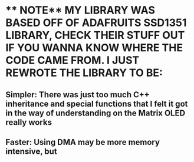 # ** NOTE**  MY LIBRARY WAS BASED OFF OF ADAFRUITS SSD1351 LIBRARY, CHECK THEIR STUFF OUT IF YOU WANNA KNOW WHERE THE CODE CAME FROM. I JUST REWROTE THE LIBRARY TO BE: 

## Simpler: There was just too much C++ inheritance and special functions that I felt it got in the way of understanding on the Matrix OLED really works

## Faster: Using DMA may be more memory intensive, but 